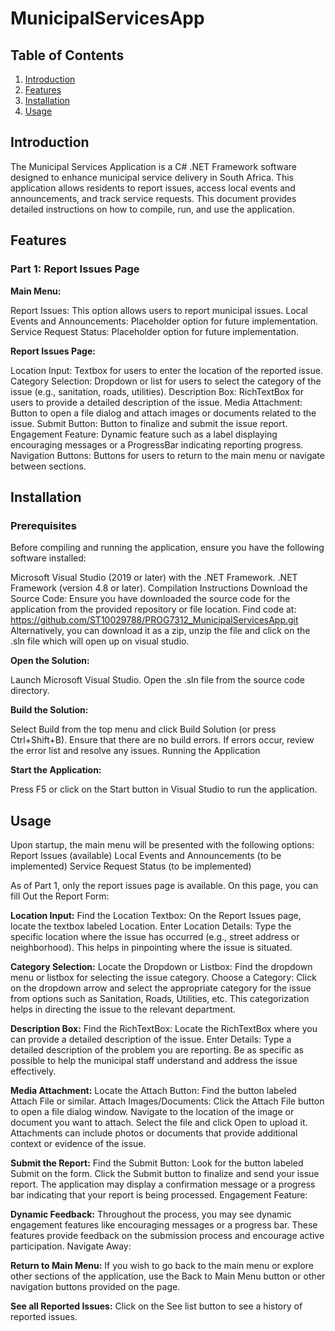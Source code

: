 # MunicipalServicesApp
## Table of Contents

1. [Introduction](#introduction)
2. [Features](#features)
3. [Installation](#installation)
4. [Usage](#usage)

## Introduction
The Municipal Services Application is a C# .NET Framework software designed to enhance municipal service delivery in South Africa. This application allows residents to report issues, access local events and announcements, and track service requests. This document provides detailed instructions on how to compile, run, and use the application.

## Features
### Part 1: Report Issues Page
**Main Menu:**

Report Issues: This option allows users to report municipal issues.
Local Events and Announcements: Placeholder option for future implementation.
Service Request Status: Placeholder option for future implementation.

**Report Issues Page:**

Location Input: Textbox for users to enter the location of the reported issue.
Category Selection: Dropdown or list for users to select the category of the issue (e.g., sanitation, roads, utilities).
Description Box: RichTextBox for users to provide a detailed description of the issue.
Media Attachment: Button to open a file dialog and attach images or documents related to the issue.
Submit Button: Button to finalize and submit the issue report.
Engagement Feature: Dynamic feature such as a label displaying encouraging messages or a ProgressBar indicating reporting progress.
Navigation Buttons: Buttons for users to return to the main menu or navigate between sections.

## Installation
### Prerequisites
Before compiling and running the application, ensure you have the following software installed:

Microsoft Visual Studio (2019 or later) with the .NET Framework.
.NET Framework (version 4.8 or later).
Compilation Instructions
Download the Source Code: Ensure you have downloaded the source code for the application from the provided repository or file location.
Find code at: https://github.com/ST10029788/PROG7312_MunicipalServicesApp.git
Alternatively, you can download it as a zip, unzip the file and click on the .sln file which will open up on visual studio.

**Open the Solution:**

Launch Microsoft Visual Studio.
Open the .sln file from the source code directory.

**Build the Solution:**

Select Build from the top menu and click Build Solution (or press Ctrl+Shift+B).
Ensure that there are no build errors. If errors occur, review the error list and resolve any issues.
Running the Application

**Start the Application:**

Press F5 or click on the Start button in Visual Studio to run the application.




## Usage
Upon startup, the main menu will be presented with the following options:
Report Issues (available)
Local Events and Announcements (to be implemented)
Service Request Status (to be implemented)

As of Part 1, only the report issues page is available. On this page, you can fill Out the Report Form:

**Location Input:**
Find the Location Textbox: On the Report Issues page, locate the textbox labeled Location.
Enter Location Details: Type the specific location where the issue has occurred (e.g., street address or neighborhood). This helps in pinpointing where the issue is situated.

**Category Selection:**
Locate the Dropdown or Listbox: Find the dropdown menu or listbox for selecting the issue category.
Choose a Category: Click on the dropdown arrow and select the appropriate category for the issue from options such as Sanitation, Roads, Utilities, etc. This categorization helps in directing the issue to the relevant department.

**Description Box:**
Find the RichTextBox: Locate the RichTextBox where you can provide a detailed description of the issue.
Enter Details: Type a detailed description of the problem you are reporting. Be as specific as possible to help the municipal staff understand and address the issue effectively.

**Media Attachment:**
Locate the Attach Button: Find the button labeled Attach File or similar.
Attach Images/Documents:
Click the Attach File button to open a file dialog window.
Navigate to the location of the image or document you want to attach.
Select the file and click Open to upload it. Attachments can include photos or documents that provide additional context or evidence of the issue.

**Submit the Report:**
Find the Submit Button: Look for the button labeled Submit on the form.
Click the Submit button to finalize and send your issue report.
The application may display a confirmation message or a progress bar indicating that your report is being processed.
Engagement Feature:

**Dynamic Feedback:** Throughout the process, you may see dynamic engagement features like encouraging messages or a progress bar. These features provide feedback on the submission process and encourage active participation.
Navigate Away:

**Return to Main Menu:** If you wish to go back to the main menu or explore other sections of the application, use the Back to Main Menu button or other navigation buttons provided on the page.

**See all Reported Issues:** Click on the See list button to see a history of reported issues.
